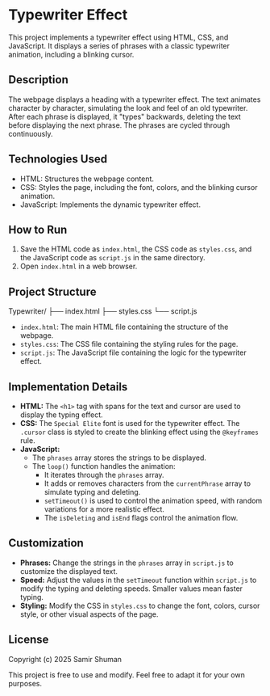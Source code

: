# Typewriter Effect

This project implements a typewriter effect using HTML, CSS, and JavaScript. It displays a series of phrases with a classic typewriter animation, including a blinking cursor.

## Description

The webpage displays a heading with a typewriter effect. The text animates character by character, simulating the look and feel of an old typewriter. After each phrase is displayed, it "types" backwards, deleting the text before displaying the next phrase. The phrases are cycled through continuously.

## Technologies Used

- HTML: Structures the webpage content.
- CSS: Styles the page, including the font, colors, and the blinking cursor animation.
- JavaScript: Implements the dynamic typewriter effect.

## How to Run

1.  Save the HTML code as `index.html`, the CSS code as `styles.css`, and the JavaScript code as `script.js` in the same directory.
2.  Open `index.html` in a web browser.

## Project Structure

Typewriter/
├── index.html
├── styles.css
└── script.js

- `index.html`: The main HTML file containing the structure of the webpage.
- `styles.css`: The CSS file containing the styling rules for the page.
- `script.js`: The JavaScript file containing the logic for the typewriter effect.

## Implementation Details

- **HTML:** The `<h1>` tag with spans for the text and cursor are used to display the typing effect.
- **CSS:** The `Special Elite` font is used for the typewriter effect. The `.cursor` class is styled to create the blinking effect using the `@keyframes` rule.
- **JavaScript:**
  - The `phrases` array stores the strings to be displayed.
  - The `loop()` function handles the animation:
    - It iterates through the `phrases` array.
    - It adds or removes characters from the `currentPhrase` array to simulate typing and deleting.
    - `setTimeout()` is used to control the animation speed, with random variations for a more realistic effect.
    - The `isDeleting` and `isEnd` flags control the animation flow.

## Customization

- **Phrases:** Change the strings in the `phrases` array in `script.js` to customize the displayed text.
- **Speed:** Adjust the values in the `setTimeout` function within `script.js` to modify the typing and deleting speeds. Smaller values mean faster typing.
- **Styling:** Modify the CSS in `styles.css` to change the font, colors, cursor style, or other visual aspects of the page.

## License

Copyright (c) 2025 Samir Shuman

This project is free to use and modify. Feel free to adapt it for your own purposes.
